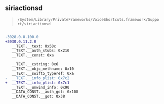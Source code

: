 ## siriactionsd

> `/System/Library/PrivateFrameworks/VoiceShortcuts.framework/Support/siriactionsd`

```diff

-3028.0.8.100.0
+3030.0.11.2.0
   __TEXT.__text: 0x50c
   __TEXT.__auth_stubs: 0x210
   __TEXT.__const: 0xa

   __TEXT.__cstring: 0x6
   __TEXT.__objc_methname: 0x10
   __TEXT.__swift5_typeref: 0xa
-  __TEXT.__info_plist: 0x7c2
+  __TEXT.__info_plist: 0x7c1
   __TEXT.__unwind_info: 0x90
   __DATA_CONST.__auth_got: 0x108
   __DATA_CONST.__got: 0x38

```
